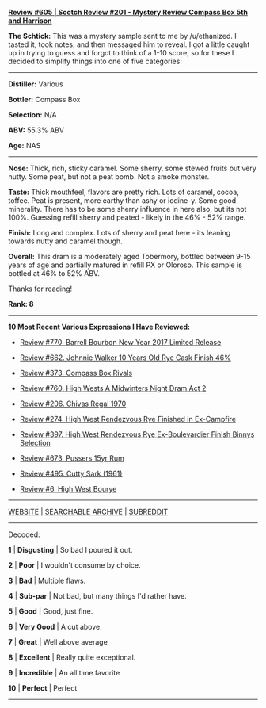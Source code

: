 
[**Review #605 | Scotch Review #201 - Mystery Review Compass Box 5th and Harrison**]( https://t8ke.review/review-605-compass-box-5th-and-harrison/)

**The Schtick:** This was a mystery sample sent to me by /u/ethanized. I tasted it, took notes, and then messaged him to reveal. I got a little caught up in trying to guess and forgot to think of a 1-10 score, so for these I decided to simplify things into one of five categories:

-----

**Distiller:** Various

**Bottler:** Compass Box

**Selection:** N/A

**ABV:** 55.3% ABV

**Age:** NAS 

-----

**Nose:**  Thick, rich, sticky caramel. Some sherry, some stewed fruits but very nutty. Some peat, but not a peat bomb. Not a smoke monster.  

**Taste:** Thick mouthfeel, flavors are pretty rich. Lots of caramel, cocoa, toffee. Peat is present, more earthy than ashy or iodine-y. Some good minerality. There has to be some sherry influence in here also, but its not 100%. Guessing refill sherry and peated - likely in the 46% - 52% range. 

**Finish:** Long and complex. Lots of sherry and peat here - its leaning towards nutty and caramel though.

**Overall:** This dram is a moderately aged Tobermory, bottled between 9-15 years of age and partially matured in refill PX or Oloroso. This sample is bottled at 46% to 52% ABV. 

Thanks for reading!

**Rank: 8**

----- 

**10 Most Recent Various Expressions I Have Reviewed:** 

- [Review #770. Barrell Bourbon New Year 2017 Limited Release]( https://t8ke.review/review-770-barrell-bourbon-new-year-limited-edition-2017/) 

- [Review #662. Johnnie Walker 10 Years Old Rye Cask Finish 46%]( https://t8ke.review/review-662-johnnie-walker-select-cask-10-years-old-rye-cask-finish/) 

- [Review #373. Compass Box Rivals]( https://t8ke.review/review-373-compass-box-rivals/) 

- [Review #760. High Wests A Midwinters Night Dram Act 2]( https://t8ke.review/review-760-high-wests-a-midwinters-night-dram-act-2/) 

- [Review #206. Chivas Regal 1970]( https://t8ke.review/review-206-chivas-regal-12yr-1970/) 

- [Review #274. High West Rendezvous Rye Finished in Ex-Campfire]( https://t8ke.review/review-274-high-west-rendezvous-rye-ex-campfire/) 

- [Review #397. High West Rendezvous Rye Ex-Boulevardier Finish Binnys Selection]( https://t8ke.review/review-397-high-west-rendezvous-ex-boulevardier/) 

- [Review #673. Pussers 15yr Rum]( https://t8ke.review/review-673-pussers-15yr-rum/) 

- [Review #495. Cutty Sark (1961)]( https://t8ke.review/review-495-cutty-sark-1961/) 

- [Review #6. High West Bourye]( https://t8ke.review/review-6-high-west-bourye-2015/) 

-----

[WEBSITE](https://t8ke.review) | [SEARCHABLE ARCHIVE](https://t8ke.review/review-archive/) | [SUBREDDIT](https://reddit.com/r/t8kereviews)

-----

Decoded:

**1** | **Disgusting** | So bad I poured it out.

**2** | **Poor** | I wouldn't consume by choice.

**3** | **Bad** | Multiple flaws.

**4** | **Sub-par** | Not bad, but many things I'd rather have.

**5** | **Good** | Good, just fine.

**6** | **Very Good** | A cut above.

**7** | **Great** | Well above average

**8** | **Excellent** | Really quite exceptional.

**9** | **Incredible** | An all time favorite

**10** | **Perfect** | Perfect

----

